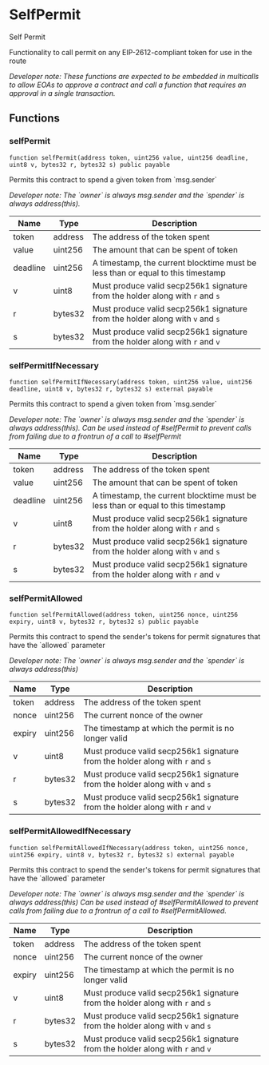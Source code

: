 

# SelfPermit


Self Permit

Functionality to call permit on any EIP-2612-compliant token for use in the route

*Developer note: These functions are expected to be embedded in multicalls to allow EOAs to approve a contract and call a function
that requires an approval in a single transaction.*


## Functions
### selfPermit

```solidity
function selfPermit(address token, uint256 value, uint256 deadline, uint8 v, bytes32 r, bytes32 s) public payable
```

Permits this contract to spend a given token from &#x60;msg.sender&#x60;

*Developer note: The &#x60;owner&#x60; is always msg.sender and the &#x60;spender&#x60; is always address(this).*

| Name | Type | Description |
| ---- | ---- | ----------- |
| token | address | The address of the token spent |
| value | uint256 | The amount that can be spent of token |
| deadline | uint256 | A timestamp, the current blocktime must be less than or equal to this timestamp |
| v | uint8 | Must produce valid secp256k1 signature from the holder along with `r` and `s` |
| r | bytes32 | Must produce valid secp256k1 signature from the holder along with `v` and `s` |
| s | bytes32 | Must produce valid secp256k1 signature from the holder along with `r` and `v` |

### selfPermitIfNecessary

```solidity
function selfPermitIfNecessary(address token, uint256 value, uint256 deadline, uint8 v, bytes32 r, bytes32 s) external payable
```

Permits this contract to spend a given token from &#x60;msg.sender&#x60;

*Developer note: The &#x60;owner&#x60; is always msg.sender and the &#x60;spender&#x60; is always address(this).
Can be used instead of #selfPermit to prevent calls from failing due to a frontrun of a call to #selfPermit*

| Name | Type | Description |
| ---- | ---- | ----------- |
| token | address | The address of the token spent |
| value | uint256 | The amount that can be spent of token |
| deadline | uint256 | A timestamp, the current blocktime must be less than or equal to this timestamp |
| v | uint8 | Must produce valid secp256k1 signature from the holder along with `r` and `s` |
| r | bytes32 | Must produce valid secp256k1 signature from the holder along with `v` and `s` |
| s | bytes32 | Must produce valid secp256k1 signature from the holder along with `r` and `v` |

### selfPermitAllowed

```solidity
function selfPermitAllowed(address token, uint256 nonce, uint256 expiry, uint8 v, bytes32 r, bytes32 s) public payable
```

Permits this contract to spend the sender&#x27;s tokens for permit signatures that have the &#x60;allowed&#x60; parameter

*Developer note: The &#x60;owner&#x60; is always msg.sender and the &#x60;spender&#x60; is always address(this)*

| Name | Type | Description |
| ---- | ---- | ----------- |
| token | address | The address of the token spent |
| nonce | uint256 | The current nonce of the owner |
| expiry | uint256 | The timestamp at which the permit is no longer valid |
| v | uint8 | Must produce valid secp256k1 signature from the holder along with `r` and `s` |
| r | bytes32 | Must produce valid secp256k1 signature from the holder along with `v` and `s` |
| s | bytes32 | Must produce valid secp256k1 signature from the holder along with `r` and `v` |

### selfPermitAllowedIfNecessary

```solidity
function selfPermitAllowedIfNecessary(address token, uint256 nonce, uint256 expiry, uint8 v, bytes32 r, bytes32 s) external payable
```

Permits this contract to spend the sender&#x27;s tokens for permit signatures that have the &#x60;allowed&#x60; parameter

*Developer note: The &#x60;owner&#x60; is always msg.sender and the &#x60;spender&#x60; is always address(this)
Can be used instead of #selfPermitAllowed to prevent calls from failing due to a frontrun of a call to #selfPermitAllowed.*

| Name | Type | Description |
| ---- | ---- | ----------- |
| token | address | The address of the token spent |
| nonce | uint256 | The current nonce of the owner |
| expiry | uint256 | The timestamp at which the permit is no longer valid |
| v | uint8 | Must produce valid secp256k1 signature from the holder along with `r` and `s` |
| r | bytes32 | Must produce valid secp256k1 signature from the holder along with `v` and `s` |
| s | bytes32 | Must produce valid secp256k1 signature from the holder along with `r` and `v` |

